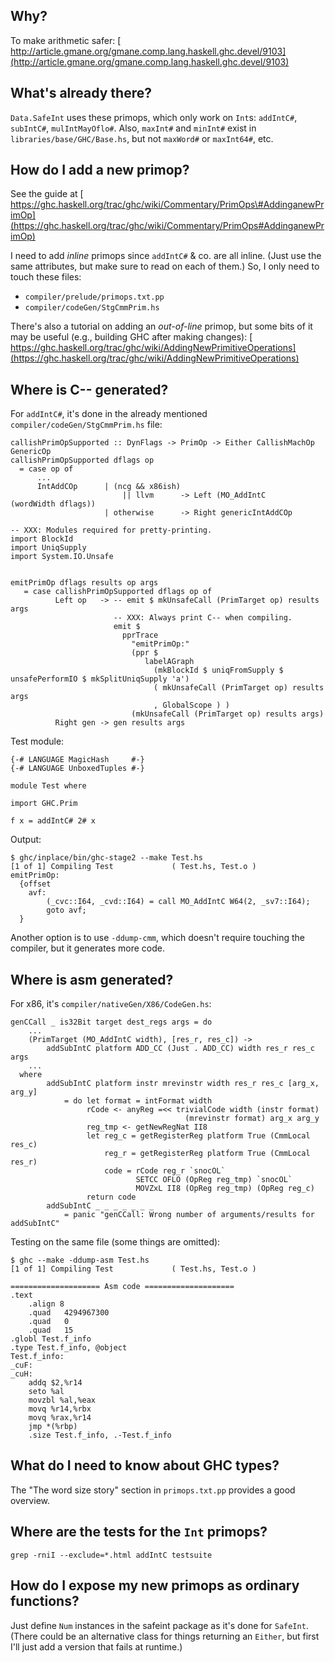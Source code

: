 ## Why?


To make arithmetic safer: [ http://article.gmane.org/gmane.comp.lang.haskell.ghc.devel/9103](http://article.gmane.org/gmane.comp.lang.haskell.ghc.devel/9103)

## What's already there?

`Data.SafeInt` uses these primops, which only work on `Int`s: `addIntC#`, `subIntC#`, `mulIntMayOflo#`.
Also, `maxInt#` and `minInt#` exist in `libraries/base/GHC/Base.hs`, but not `maxWord#` or `maxInt64#`, etc.

## How do I add a new primop?


See the guide at [ https://ghc.haskell.org/trac/ghc/wiki/Commentary/PrimOps\#AddinganewPrimOp](https://ghc.haskell.org/trac/ghc/wiki/Commentary/PrimOps#AddinganewPrimOp)


I need to add *inline* primops since `addIntC#` & co. are all inline.
(Just use the same attributes, but make sure to read on each of them.)
So, I only need to touch these files:

- `compiler/prelude/primops.txt.pp`
- `compiler/codeGen/StgCmmPrim.hs`


There's also a tutorial on adding an *out-of-line* primop, but some
bits of it may be useful (e.g., building GHC after making changes):
[ https://ghc.haskell.org/trac/ghc/wiki/AddingNewPrimitiveOperations](https://ghc.haskell.org/trac/ghc/wiki/AddingNewPrimitiveOperations)

## Where is C-- generated?


For `addIntC#`, it's done in the already mentioned
`compiler/codeGen/StgCmmPrim.hs` file:

```wiki
callishPrimOpSupported :: DynFlags -> PrimOp -> Either CallishMachOp GenericOp
callishPrimOpSupported dflags op
  = case op of
      ...
      IntAddCOp      | (ncg && x86ish)
                         || llvm      -> Left (MO_AddIntC    (wordWidth dflags))
                     | otherwise      -> Right genericIntAddCOp
```

```wiki
-- XXX: Modules required for pretty-printing.
import BlockId
import UniqSupply
import System.IO.Unsafe


emitPrimOp dflags results op args
   = case callishPrimOpSupported dflags op of
          Left op   -> -- emit $ mkUnsafeCall (PrimTarget op) results args
                       -- XXX: Always print C-- when compiling.
                       emit $
                         pprTrace
                           "emitPrimOp:"
                           (ppr $
                              labelAGraph
                                (mkBlockId $ uniqFromSupply $ unsafePerformIO $ mkSplitUniqSupply 'a')
                                ( mkUnsafeCall (PrimTarget op) results args
                                , GlobalScope ) )
                           (mkUnsafeCall (PrimTarget op) results args)
          Right gen -> gen results args
```


Test module:

```wiki
{-# LANGUAGE MagicHash     #-}
{-# LANGUAGE UnboxedTuples #-}

module Test where

import GHC.Prim

f x = addIntC# 2# x
```


Output:

```wiki
$ ghc/inplace/bin/ghc-stage2 --make Test.hs
[1 of 1] Compiling Test             ( Test.hs, Test.o )
emitPrimOp:
  {offset
    avf:
        (_cvc::I64, _cvd::I64) = call MO_AddIntC W64(2, _sv7::I64);
        goto avf;
  }
```


Another option is to use `-ddump-cmm`, which doesn't require touching
the compiler, but it generates more code.

## Where is asm generated?


For x86, it's `compiler/nativeGen/X86/CodeGen.hs`:

```wiki
genCCall _ is32Bit target dest_regs args = do
    ...
    (PrimTarget (MO_AddIntC width), [res_r, res_c]) ->
        addSubIntC platform ADD_CC (Just . ADD_CC) width res_r res_c args
    ...
  where
        addSubIntC platform instr mrevinstr width res_r res_c [arg_x, arg_y]
            = do let format = intFormat width
                 rCode <- anyReg =<< trivialCode width (instr format)
                                       (mrevinstr format) arg_x arg_y
                 reg_tmp <- getNewRegNat II8
                 let reg_c = getRegisterReg platform True (CmmLocal res_c)
                     reg_r = getRegisterReg platform True (CmmLocal res_r)
                     code = rCode reg_r `snocOL`
                            SETCC OFLO (OpReg reg_tmp) `snocOL`
                            MOVZxL II8 (OpReg reg_tmp) (OpReg reg_c)
                 return code
        addSubIntC _ _ _ _ _ _ _
            = panic "genCCall: Wrong number of arguments/results for addSubIntC"
```


Testing on the same file (some things are omitted):

```wiki
$ ghc --make -ddump-asm Test.hs
[1 of 1] Compiling Test             ( Test.hs, Test.o )

==================== Asm code ====================
.text
	.align 8
	.quad	4294967300
	.quad	0
	.quad	15
.globl Test.f_info
.type Test.f_info, @object
Test.f_info:
_cuF:
_cuH:
	addq $2,%r14
	seto %al
	movzbl %al,%eax
	movq %r14,%rbx
	movq %rax,%r14
	jmp *(%rbp)
	.size Test.f_info, .-Test.f_info
```

## What do I need to know about GHC types?


The "The word size story" section in `primops.txt.pp` provides a good overview.

## Where are the tests for the `Int` primops?

`grep -rniI --exclude=*.html addIntC testsuite`

## How do I expose my new primops as ordinary functions?


Just define `Num` instances in the safeint package as it's done for `SafeInt`.
(There could be an alternative class for things returning an `Either`, but first I'll just add a version that fails at runtime.)
